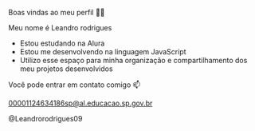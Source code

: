 Boas vindas ao meu perfil 💙💙

Meu nome é Leandro rodrigues 

- Estou estudando na Alura
- Estou me desenvolvendo na linguagem JavaScript
- Utilizo esse espaço para minha organização e compartilhamento dos meu projetos desenvolvidos

Você pode entrar em contato comigo 📫

00001124634186sp@al.educacao.sp.gov.br

@Leandrorodrigues09
